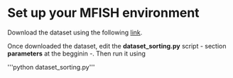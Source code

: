 # Set up your MFISH environment

Download the dataset using the following [link](https://github.com/jeanpat/MFISH).

Once downloaded the dataset, edit the **dataset_sorting.py** script - section **parameters** at the begginin -. Then run it using

'''python dataset_sorting.py'''

